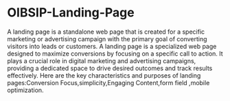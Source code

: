 # OIBSIP-Landing-Page
A landing page is a standalone web page that is created for a specific marketing or advertising campaign with the primary goal of converting visitors into leads or customers.
 A landing page is a specialized web page designed to maximize conversions by focusing on a specific call to action. It plays a crucial role in digital marketing and advertising campaigns, providing a dedicated space to drive desired outcomes and track results effectively.
 Here are the key characteristics and purposes of landing pages:Conversion Focus,simplicity,Engaging Content,form field ,mobile optimization.
